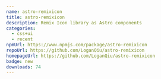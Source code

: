 ```yaml
---
name: astro-remixicon
title: astro-remixicon
description: Remix Icon library as Astro components
categories:
  - css+ui
  - recent
npmUrl: https://www.npmjs.com/package/astro-remixicon
repoUrl: https://github.com/LoganQiu/astro-remixicon
homepageUrl: https://github.com/LoganQiu/astro-remixicon
badge: new
downloads: 74
---
```

